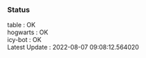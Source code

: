 ### Status


table : OK  
hogwarts : OK  
icy-bot : OK  
Latest Update : 2022-08-07 09:08:12.564020

